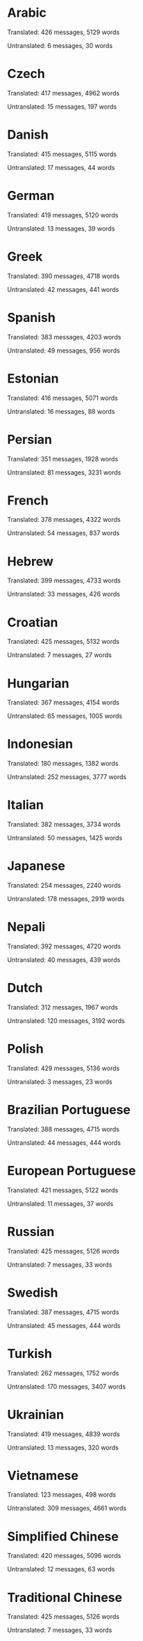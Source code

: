 # Arabic

Translated: 426 messages, 5129 words

Untranslated: 6 messages, 30 words

# Czech

Translated: 417 messages, 4962 words

Untranslated: 15 messages, 197 words

# Danish

Translated: 415 messages, 5115 words

Untranslated: 17 messages, 44 words

# German

Translated: 419 messages, 5120 words

Untranslated: 13 messages, 39 words

# Greek

Translated: 390 messages, 4718 words

Untranslated: 42 messages, 441 words

# Spanish

Translated: 383 messages, 4203 words

Untranslated: 49 messages, 956 words

# Estonian

Translated: 416 messages, 5071 words

Untranslated: 16 messages, 88 words

# Persian

Translated: 351 messages, 1928 words

Untranslated: 81 messages, 3231 words

# French

Translated: 378 messages, 4322 words

Untranslated: 54 messages, 837 words

# Hebrew

Translated: 399 messages, 4733 words

Untranslated: 33 messages, 426 words

# Croatian

Translated: 425 messages, 5132 words

Untranslated: 7 messages, 27 words

# Hungarian

Translated: 367 messages, 4154 words

Untranslated: 65 messages, 1005 words

# Indonesian

Translated: 180 messages, 1382 words

Untranslated: 252 messages, 3777 words

# Italian

Translated: 382 messages, 3734 words

Untranslated: 50 messages, 1425 words

# Japanese

Translated: 254 messages, 2240 words

Untranslated: 178 messages, 2919 words

# Nepali

Translated: 392 messages, 4720 words

Untranslated: 40 messages, 439 words

# Dutch

Translated: 312 messages, 1967 words

Untranslated: 120 messages, 3192 words

# Polish

Translated: 429 messages, 5136 words

Untranslated: 3 messages, 23 words

# Brazilian Portuguese

Translated: 388 messages, 4715 words

Untranslated: 44 messages, 444 words

# European Portuguese

Translated: 421 messages, 5122 words

Untranslated: 11 messages, 37 words

# Russian

Translated: 425 messages, 5126 words

Untranslated: 7 messages, 33 words

# Swedish

Translated: 387 messages, 4715 words

Untranslated: 45 messages, 444 words

# Turkish

Translated: 262 messages, 1752 words

Untranslated: 170 messages, 3407 words

# Ukrainian

Translated: 419 messages, 4839 words

Untranslated: 13 messages, 320 words

# Vietnamese

Translated: 123 messages, 498 words

Untranslated: 309 messages, 4661 words

# Simplified Chinese

Translated: 420 messages, 5096 words

Untranslated: 12 messages, 63 words

# Traditional Chinese

Translated: 425 messages, 5126 words

Untranslated: 7 messages, 33 words
